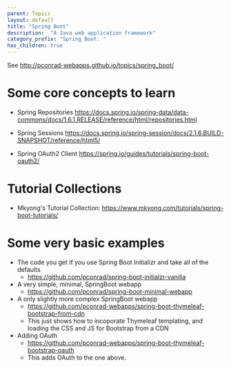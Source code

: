 ```yaml
---
parent: Topics
layout: default
title: "Spring Boot"
description:  "A Java web application framework"
category_prefix: "Spring Boot: "
has_children: true
---
```


See <http://pconrad-webapps.github.io/topics/spring_boot/>


# Some core concepts to learn

* Spring Repositories <https://docs.spring.io/spring-data/data-commons/docs/1.6.1.RELEASE/reference/html/repositories.html>

* Spring Sessions <https://docs.spring.io/spring-session/docs/2.1.6.BUILD-SNAPSHOT/reference/html5/>

* Spring OAuth2 Client <https://spring.io/guides/tutorials/spring-boot-oauth2/>

# Tutorial Collections

* Mkyong's Tutorial Collection: <https://www.mkyong.com/tutorials/spring-boot-tutorials/>


# Some very basic examples

* The code you get if you use Spring Boot Initializr and take all of the defaults
   * <https://github.com/pconrad/spring-boot-initialzr-vanilla>
* A very simple, minimal, SpringBoot webapp
   * <https://github.com/pconrad/spring-boot-minimal-webapp>
* A only slightly more complex SpringBoot webapp
   * <https://github.com/pconrad-webapps/spring-boot-thymeleaf-bootstrap-from-cdn>
   * This just shows how to incoporate Thymeleaf templating, and loading the CSS and JS for Bootstrap from a CDN
* Adding OAuth
   * <https://github.com/pconrad-webapps/spring-boot-thymeleaf-bootstrap-oauth>
   * This adds OAuth to the one above.
  
